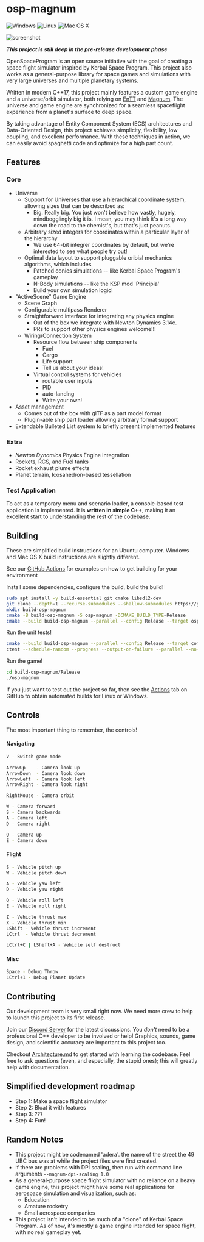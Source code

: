 # osp-magnum
![Windows](https://github.com/TheOpenSpaceProgram/osp-magnum/actions/workflows/windows.yml/badge.svg)
![Linux](https://github.com/TheOpenSpaceProgram/osp-magnum/actions/workflows/linux.yml/badge.svg)
![Mac OS X](https://github.com/TheOpenSpaceProgram/osp-magnum/actions/workflows/macos.yml/badge.svg)

![screenshot](screenshot0.png?raw=true "A Debug-rendered vehicle composed of parts flying over a planet.")

***This project is still deep in the pre-release development phase***

OpenSpaceProgram is an open source initiative with the goal of creating a space flight simulator inspired by Kerbal Space Program. This project also works as a general-purpose library for space games and simulations with very large universes and multiple planetary systems.

Written in modern C++17, this project mainly features a custom game engine and a universe/orbit simulator, both relying on [EnTT](https://github.com/skypjack/entt/) and [Magnum](https://github.com/mosra/magnum). The universe and game engine are synchronized for a seamless spaceflight experience from a planet's surface to deep space.

By taking advantage of Entity Component System (ECS) architectures and Data-Oriented Design, this project achieves simplicity, flexibility, low coupling, and excellent performance. With these techniques in action, we can easily avoid spaghetti code and optimize for a high part count.

## Features

### Core

* Universe
  * Support for Universes that use a hierarchical coordinate system, allowing sizes that can be described as:
    * Big. Really big. You just won't believe how vastly, hugely, mindbogglingly big it is. I mean, you may think it's a long way down the road to the chemist's, but that's just peanuts.
  * Arbitrary sized integers for coordinates within a particular layer of the hierarchy
    * We use 64-bit integrer coordinates by default, but we're interested to see what people try out!
  * Optimal data layout to support pluggable oribial mechanics algorithms, which includes
    * Patched conics simulations -- like Kerbal Space Program's gameplay
    * N-Body simulations -- like the KSP mod 'Principia'
    * Build your own simulation logic!
* "ActiveScene" Game Engine
  * Scene Graph
  * Configurable multipass Renderer
  * Straightforward interface for integrating any physics engine
    * Out of the box we integrate with Newton Dynamics 3.14c.
    * PRs to support other physics engines welcome!!!
  * Wiring/Connection System
    * Resource flow between ship components
      * Fuel
      * Cargo
      * Life support
      * Tell us about your ideas!
    * Virtual control systems for vehicles
      * routable user inputs
      * PID
      * auto-landing
      * Write your own!
* Asset management
  * Comes out of the box with glTF as a part model format
  * Plugin-able ship part loader allowing arbitrary format support
* Extendable Bulleted List system to briefly present implemented features

### Extra

* *Newton Dynamics* Physics Engine integration
* Rockets, RCS, and Fuel tanks
* Rocket exhaust plume effects 
* Planet terrain, Icosahedron-based tessellation

### Test Application

To act as a temporary menu and scenario loader, a console-based test application is implemented. It is **written in simple C++**, making it an excellent start to understanding the rest of the codebase.

## Building

These are simplified build instructions for an Ubuntu computer. Windows and Mac OS X build instructions are slightly different.

See our [GitHub Actions](https://github.com/TheOpenSpaceProgram/osp-magnum/tree/master/.github/workflows) for examples on how to get building for your environment

Install some dependencies, configure the build, build the build!

```bash
sudo apt install -y build-essential git cmake libsdl2-dev
git clone --depth=1 --recurse-submodules --shallow-submodules https://github.com/TheOpenSpaceProgram/osp-magnum.git osp-magnum
mkdir build-osp-magnum
cmake -B build-osp-magnum -S osp-magnum -DCMAKE_BUILD_TYPE=Release
cmake --build build-osp-magnum --parallel --config Release --target osp-magnum
```

Run the unit tests!

```bash
cmake --build build-osp-magnum --parallel --config Release --target compile-tests
ctest --schedule-random --progress --output-on-failure --parallel --no-tests error --build-config Release --test-dir build-osp-magnum/test
```

Run the game!

```bash
cd build-osp-magnum/Release
./osp-magnum
```

If you just want to test out the project so far, then see the [Actions](https://github.com/TheOpenSpaceProgram/osp-magnum/actions) tab on GitHub to obtain automated builds for Linux or Windows.

## Controls
The most important thing to remember, the controls!

#### Navigating
```bash
V - Switch game mode

ArrowUp    - Camera look up
ArrowDown  - Camera look down
ArrowLeft  - Camera look left
ArrowRight - Camera look right

RightMouse - Camera orbit

W - Camera forward
S - Camera backwards
A - Camera left
D - Camera right

Q - Camera up
E - Camera down
```

#### Flight
```bash
S - Vehicle pitch up
W - Vehicle pitch down

A - Vehicle yaw left
D - Vehicle yaw right

Q - Vehicle roll left
E - Vehicle roll right

Z - Vehicle thrust max
X - Vehicle thrust min
LShift - Vehicle thrust increment
LCtrl  - Vehicle thrust decrement

LCtrl+C | LShift+A - Vehicle self destruct
```

#### Misc
```bash
Space - Debug Throw
LCtrl+1 - Debug Planet Update
```

## Contributing

Our development team is very small right now. We need more crew to help to launch this project to its first release.

Join our [Discord Server](https://discord.gg/7xFsKRg) for the latest discussions. You *don't* need to be a professional C++ developer to be involved or help! Graphics, sounds, game design, and scientific accuracy are important to this project too.

Checkout [Architecture.md](docs/architecture.md) to get started with learning the codebase. Feel free to ask questions (even, and especially, the stupid ones); this will greatly help with documentation.

## Simplified development roadmap

* Step 1: Make a space flight simulator
* Step 2: Bloat it with features
* Step 3: ???
* Step 4: Fun!

## Random Notes
* This project might be codenamed 'adera'. the name of the street the 49 UBC bus was at while the project files were first created.
* If there are problems with DPI scaling, then run with command line arguments `--magnum-dpi-scaling 1.0`
* As a general-purpose space flight simulator with no reliance on a heavy game engine, this project might have some real applications for aerospace simulation and visualization, such as:
  * Education
  * Amature rocketry
  * Small aerospace companies
* This project isn't intended to be much of a "clone" of Kerbal Space Program. As of now, it's mostly a game engine intended for space flight, with no real gameplay yet.
